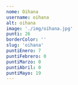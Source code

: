 ```yaml
---
nome: Oihana
username: oihana
alt: oihana
image: './img/oihana.jpg'
punti: 26
borderColor: ''
slug: 'oihana'
puntiEnero: 7
puntiFebrero: 0
puntiMarzo: 0
puntiAbril: 0
puntiMayo: 19
---
```

